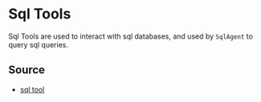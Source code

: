 # Sql Tools
Sql Tools are used to interact with sql databases, and used by `SqlAgent` to query sql queries. 

## Source
* [sql tool](../../../aita/tool/sql_tool.py)